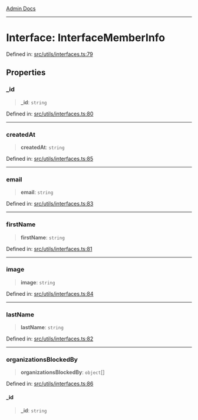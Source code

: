 [Admin Docs](/)

***

# Interface: InterfaceMemberInfo

Defined in: [src/utils/interfaces.ts:79](https://github.com/hustlernik/talawa-admin/blob/fe326ed17e0fa5ad916ff9f383f63b5d38aedc7b/src/utils/interfaces.ts#L79)

## Properties

### \_id

> **\_id**: `string`

Defined in: [src/utils/interfaces.ts:80](https://github.com/hustlernik/talawa-admin/blob/fe326ed17e0fa5ad916ff9f383f63b5d38aedc7b/src/utils/interfaces.ts#L80)

***

### createdAt

> **createdAt**: `string`

Defined in: [src/utils/interfaces.ts:85](https://github.com/hustlernik/talawa-admin/blob/fe326ed17e0fa5ad916ff9f383f63b5d38aedc7b/src/utils/interfaces.ts#L85)

***

### email

> **email**: `string`

Defined in: [src/utils/interfaces.ts:83](https://github.com/hustlernik/talawa-admin/blob/fe326ed17e0fa5ad916ff9f383f63b5d38aedc7b/src/utils/interfaces.ts#L83)

***

### firstName

> **firstName**: `string`

Defined in: [src/utils/interfaces.ts:81](https://github.com/hustlernik/talawa-admin/blob/fe326ed17e0fa5ad916ff9f383f63b5d38aedc7b/src/utils/interfaces.ts#L81)

***

### image

> **image**: `string`

Defined in: [src/utils/interfaces.ts:84](https://github.com/hustlernik/talawa-admin/blob/fe326ed17e0fa5ad916ff9f383f63b5d38aedc7b/src/utils/interfaces.ts#L84)

***

### lastName

> **lastName**: `string`

Defined in: [src/utils/interfaces.ts:82](https://github.com/hustlernik/talawa-admin/blob/fe326ed17e0fa5ad916ff9f383f63b5d38aedc7b/src/utils/interfaces.ts#L82)

***

### organizationsBlockedBy

> **organizationsBlockedBy**: `object`[]

Defined in: [src/utils/interfaces.ts:86](https://github.com/hustlernik/talawa-admin/blob/fe326ed17e0fa5ad916ff9f383f63b5d38aedc7b/src/utils/interfaces.ts#L86)

#### \_id

> **\_id**: `string`
